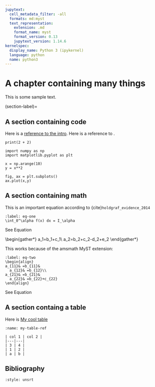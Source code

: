 ```yaml
---
jupytext:
  cell_metadata_filter: -all
  formats: md:myst
  text_representation:
    extension: .md
    format_name: myst
    format_version: 0.13
    jupytext_version: 1.14.6
kernelspec:
  display_name: Python 3 (ipykernel)
  language: python
  name: python3
---
```


# A chapter containing many things

This is some sample text.

(section-label)=
## A section containing code

Here is a [reference to the intro](intro.md). Here is a reference to [](section-label).

```{code-cell}
print(2 + 2)
```

```{code-cell}
import numpy as np
import matplotlib.pyplot as plt

x = np.arange(10)
y = x**2

fig, ax = plt.subplots()
ax.plot(x,y)
```

## A section containing math

This is an important equation according to {cite}`holdgraf_evidence_2014`

```{math}
:label: eq-one
\int_0^\alpha f(x) dx = I_\alpha
```
See Equation [](eq-one)

\begin{gather*}
a_1=b_1+c_1\\
a_2=b_2+c_2-d_2+e_2
\end{gather*}

This works because of the amsmath MyST extension:

```{math}
:label: eq-two
\begin{align}
a_{11}& =b_{11}&
  a_{12}& =b_{12}\\
a_{21}& =b_{21}&
  a_{22}& =b_{22}+c_{22}
\end{align}
```

See Equation [](eq-two)


## A section containg a table

Here is [My cool table](my-table-ref)

```{table} A table
:name: my-table-ref

| col 1 | col 2 |
|---|---|
| 3 | 4 |
| 1 | 2 |
| a | b |
```

## Bibliography

```{bibliography}
:style: unsrt
```
